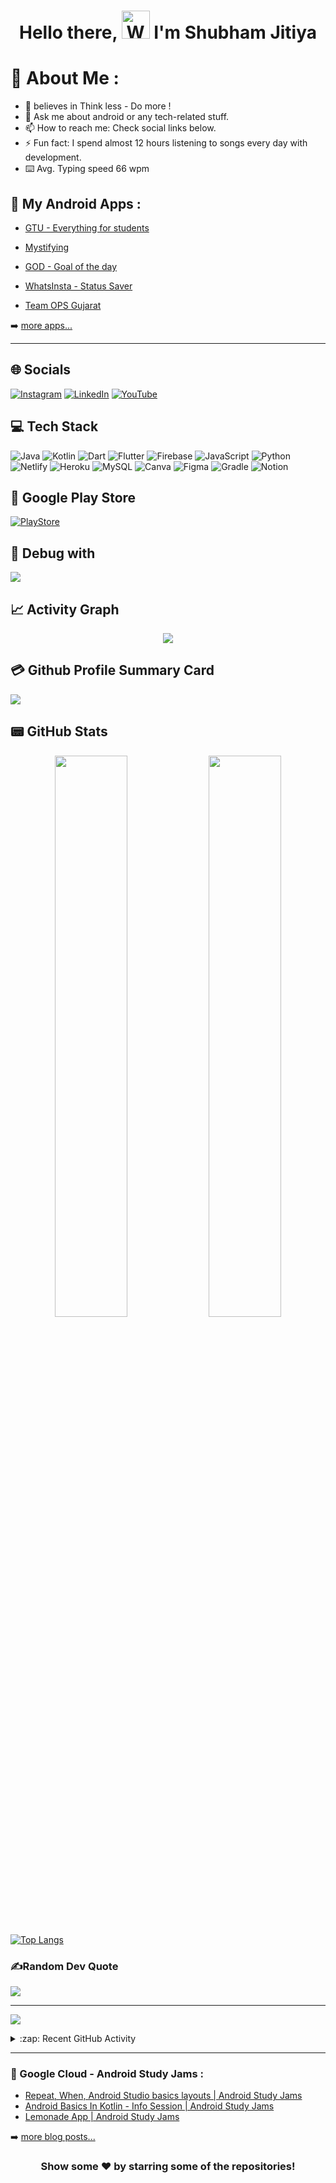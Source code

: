 <h1 align="center"> Hello there, <img src="https://raw.githubusercontent.com/nixin72/nixin72/master/wave.gif" 
         alt="Waving hand animated gif"
         height="45"
         width="45" /> I'm Shubham Jitiya</h1>




# 💫 About Me :
- 🌝 believes in Think less - Do more !
- 💬 Ask me about android or any tech-related stuff.
- 📫 How to reach me: Check social links below.
- ⚡ Fun fact: I spend almost 12 hours listening to songs every day with development.
- ⌨️ Avg. Typing speed 66 wpm


## 📱 My Android Apps :

<!-- YOUTUBE:START -->
- [GTU - Everything for students](https://play.google.com/store/apps/details?id=com.shubhjitiya.gecgandhinagar)
- [Mystifying](https://play.google.com/store/apps/details?id=com.jitiyashubham.mystifying)
- [GOD - Goal of the day](https://play.google.com/store/apps/details?id=com.shubhamjitiya.god)
- [WhatsInsta - Status Saver](https://play.google.com/store/apps/details?id=com.shubhjitiya.whatsinstasaver)

- [Team OPS Gujarat](https://play.google.com/store/apps/details?id=com.gujarat.ops.team)
<!-- YOUTUBE:END -->

➡️ [more apps...](https://play.google.com/store/apps/dev?id=6657791161208757128)

---


## 🌐 Socials
[![Instagram](https://img.shields.io/badge/Instagram-E4405F?style=for-the-badge&logo=instagram&logoColor=white)](https://instagram.com/shubham.jitiya) [![LinkedIn](https://img.shields.io/badge/LinkedIn-0077B5?style=for-the-badge&logo=linkedin&logoColor=white)](https://www.linkedin.com/in/shubham-jitiya/) [![YouTube](https://img.shields.io/badge/YouTube-FF0000?style=for-the-badge&logo=youtube&logoColor=white)](https://youtube.com/c/ShubhamJitiya)

## 💻 Tech Stack
![Java](https://img.shields.io/badge/java-%23ED8B00.svg?style=for-the-badge&logo=java&logoColor=white)
![Kotlin](https://img.shields.io/badge/kotlin-%230095D5.svg?style=for-the-badge&logo=kotlin&logoColor=white) 
![Dart](https://img.shields.io/badge/dart-%230175C2.svg?style=for-the-badge&logo=dart&logoColor=white)
 ![Flutter](https://img.shields.io/badge/Flutter-%2302569B.svg?style=for-the-badge&logo=Flutter&logoColor=white)
 ![Firebase](https://img.shields.io/badge/firebase-%23039BE5.svg?style=for-the-badge&logo=firebase)
![JavaScript](https://img.shields.io/badge/javascript-%23323330.svg?style=for-the-badge&logo=javascript&logoColor=%23F7DF1E) 
 ![Python](https://img.shields.io/badge/python-3670A0?style=for-the-badge&logo=python&logoColor=ffdd54)
 ![Netlify](https://img.shields.io/badge/netlify-%23000000.svg?style=for-the-badge&logo=netlify&logoColor=#00C7B7) ![Heroku](https://img.shields.io/badge/heroku-%23430098.svg?style=for-the-badge&logo=heroku&logoColor=white) 
 ![MySQL](https://img.shields.io/badge/mysql-%2300f.svg?style=for-the-badge&logo=mysql&logoColor=white)
 ![Canva](https://img.shields.io/badge/Canva-%2300C4CC.svg?style=for-the-badge&logo=Canva&logoColor=white)
 ![Figma](https://img.shields.io/badge/figma-%23F24E1E.svg?style=for-the-badge&logo=figma&logoColor=white) ![Gradle](https://img.shields.io/badge/Gradle-02303A.svg?style=for-the-badge&logo=Gradle&logoColor=white) 
![Notion](https://img.shields.io/badge/Notion-%23000000.svg?style=for-the-badge&logo=notion&logoColor=white) 
## 🛒 Google Play Store
[![PlayStore](https://img.shields.io/badge/Google_Play-414141?style=for-the-badge&logo=google-play&logoColor=white)](https://play.google.com/store/apps/dev?id=6657791161208757128)

## 🎵 Debug with 
<img src="https://img.shields.io/badge/Spotify-1ED760?&style=for-the-badge&logo=spotify&logoColor=white"/>

## 📈 Activity Graph
<p align="center">
	<img src="https://activity-graph.herokuapp.com/graph?username=shubhamjitiya&theme=minimal"/>
</p>

## 💳 Github Profile Summary Card
 ![](http://github-profile-summary-cards.vercel.app/api/cards/profile-details?username=shubhamjitiya&theme=solarized) 


## 📟 GitHub Stats
<p align="center">
	<img width="48%" src="https://github-readme-stats.vercel.app/api?username=shubhamjitiya&show_icons=true&theme=darkula" />
	<img width="48%" src="https://github-readme-streak-stats.herokuapp.com/?user=shubhamjitiya&theme=vue%22/>
</p>


<p align="center>


[![Top Langs](https://github-readme-stats.vercel.app/api/top-langs/?username=shubhamjitiya&layout=compact)](https://github.com/shubhamjitiya/github-readme-stats)

</p>

### ✍️Random Dev Quote
![](https://quotes-github-readme.vercel.app/api?type=horizontal&theme=vue)

---
[![](https://visitcount.itsvg.in/api?id=shubhamjitiya&icon=0&color=1)](https://visitcount.itsvg.in)

<details>
  <summary>:zap: Recent GitHub Activity</summary>
  
<!--START_SECTION:activity-->
1. 🗣 Commented on [#156](https://github.com/shubhamjitiya/create-10k-nft-collection/issues/156) in [codeSTACKr/create-10k-nft-collection](https://github.com/codeSTACKr/create-10k-nft-collection)
2. 🎉 Merged PR [#156](https://github.com/shubhamjitiya/create-10k-nft-collection/pull/156) in [codeSTACKr/create-10k-nft-collection](https://github.com/codeSTACKr/create-10k-nft-collection)
3. ❌ Closed PR [#44](https://github.com/shubhamjitiya/minter-dapp/pull/44) in [codeSTACKr/minter-dapp](https://github.com/shubhamjitiya/minter-dapp)
4. 🗣 Commented on [#44](https://github.com/shubhamjitiya/minter-dapp/issues/44) in [codeSTACKr/minter-dapp](https://github.com/shubhamjitiya/minter-dapp)
5. ❌ Closed PR [#45](https://github.com/shubhamjitiya/minter-dapp/pull/45) in [codeSTACKr/minter-dapp](https://github.com/shubhamjitiya/minter-dapp)
<!--END_SECTION:activity-->

</details>

---

### 📕 Google Cloud - Android Study Jams :

<!-- BLOG-POST-LIST:START -->
- [Repeat, When, Android Studio basics layouts | Android Study Jams](https://youtu.be/LeL3I-RzcNc)
- [Android Basics In Kotlin - Info Session | Android Study Jams ](https://youtu.be/qzGKkP8rZCM)
- [ Lemonade App | Android Study Jams ](https://youtu.be/trie2mgdRpU)
<!-- BLOG-POST-LIST:END -->

➡️ [more blog posts...](https://codestackr.com)

<div align="center">

### Show some ❤️ by starring some of the repositories!

</div>


